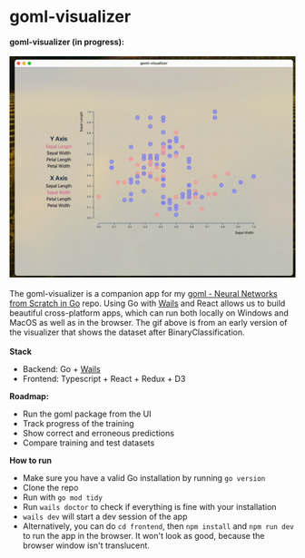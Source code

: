# goml-visualizer
<b>goml-visualizer (in progress): </b><br><br>
![goml-visualizer](https://github.com/vtech6/goml/blob/main/visualizer.gif) <br><br>
The goml-visualizer is a companion app for my [goml - Neural Networks from Scratch in Go](https://github.com/vtech6/goml) repo. Using Go with [Wails](https://wails.io) and React allows us to build beautiful cross-platform apps, which can run both locally on Windows and MacOS as well as in the browser. The gif above is from an early version of the visualizer that shows the dataset after BinaryClassification.<br><br>
<b>Stack</b>
- Backend: Go + [Wails](https://wails.io)
- Frontend: Typescript + React + Redux + D3
  
<b>Roadmap:</b>
- Run the goml package from the UI
- Track progress of the training
- Show correct and erroneous predictions
- Compare training and test datasets<br>

<b>How to run</b>
- Make sure you have a valid Go installation by running `go version`
- Clone the repo
- Run with `go mod tidy`
- Run `wails doctor` to check if everything is fine with your installation
- `wails dev` will start a dev session of the app
- Alternatively, you can do `cd frontend`, then `npm install` and `npm run dev` to run the app in the browser. It won't look as good, because the browser window isn't translucent.



